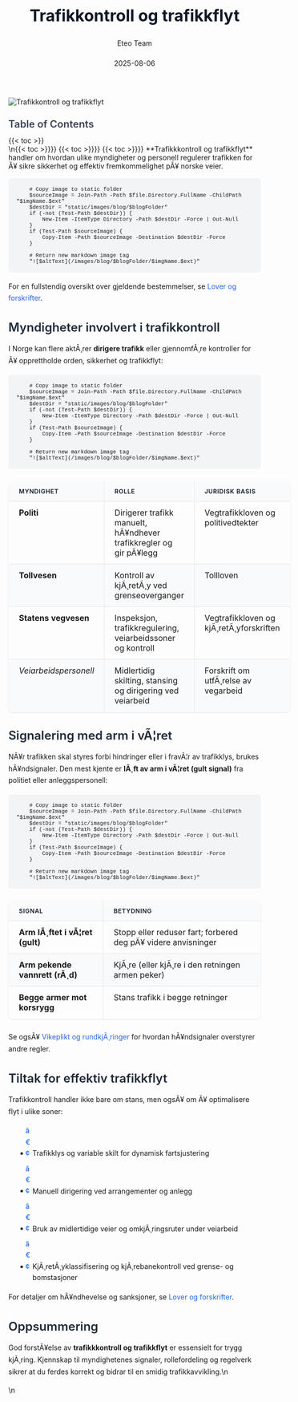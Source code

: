 ﻿---
title: "Trafikkontroll og trafikkflyt"
date: 2025-08-06
draft: false
author: "Eteo Team"
description: "Lær om rollene til politi, tollvesen, Statens vegvesen og veiarbeidspersonell i trafikkkontroll, håndsignaler og tiltak for effektiv trafikkflyt."
categories: ["Driving Theory"]
tags: ["driving", "theory", "safety"]
featured_image: "/images/blog/trafikkontroll-og-trafikkflyt/trafikkontroll-og-trafikkflyt-image.svg"
---

<style>
/* Base text styling */
.article-content {
  font-family: 'Inter', -apple-system, BlinkMacSystemFont, 'Segoe UI', Roboto, Oxygen, Ubuntu, Cantarell, 'Open Sans', 'Helvetica Neue', sans-serif;
  line-height: 1.6;
  color: #1f2937;
  font-size: 16px;
}

/* Headers */
h1 {
  font-size: 2rem;
  font-weight: 700;
  margin: 2rem 0 1.5rem;
  color: #111827;
}

h2 {
  font-size: 1.5rem;
  font-weight: 600;
  margin: 2rem 0 1rem;
  color: #1f2937;
}

h3 {
  font-size: 1.25rem;
  font-weight: 600;
  margin: 1.5rem 0 0.75rem;
  color: #374151;
}

/* Paragraphs */
p {
  margin: 1rem 0;
  line-height: 1.7;
}

/* Lists */
ul, ol {
  margin: 1rem 0 1rem 1.5rem;
  padding-left: 1rem;
}

li {
  margin-bottom: 0.5rem;
  line-height: 1.6;
  position: relative;
  padding-left: 0.5rem;
}

ul > li::before {
  content: 'â€¢';
  color: #3b82f6;
  font-weight: bold;
  display: inline-block;
  width: 1em;
  margin-left: -1em;
}

/* Links */
a {
  color: #2563eb;
  text-decoration: none;
  transition: color 0.2s ease;
}

a:hover {
  color: #1d4ed8;
  text-decoration: underline;
}

/* Code blocks */
pre, code {
  font-family: 'SFMono-Regular', Consolas, 'Liberation Mono', Menlo, monospace;
  background-color: #f3f4f6;
  border-radius: 0.375rem;
  font-size: 0.875em;
}

pre {
  padding: 1rem;
  overflow-x: auto;
  margin: 1rem 0;
}

code {
  padding: 0.2em 0.4em;
}

/* Blockquotes */
blockquote {
  border-left: 4px solid #e5e7eb;
  margin: 1.5rem 0;
  padding: 0.75rem 1rem 0.75rem 1.5rem;
  background-color: #f9fafb;
  color: #4b5563;
  font-style: italic;
}

/* Tables */
table {
  margin: 1.5rem auto !important;
  border-collapse: collapse !important;
  width: 100% !important;
  max-width: 100%;
  box-shadow: 0 1px 3px rgba(0,0,0,0.1) !important;
  border-radius: 0.5rem !important;
  overflow: hidden !important;
  border: 1px solid #e5e7eb !important;
  display: table !important;
}

th, td {
  padding: 0.75rem 1.25rem !important;
  text-align: left !important;
  border: 1px solid #e5e7eb !important;
  vertical-align: top;
}

th {
  background-color: #f9fafb !important;
  font-weight: 600 !important;
  color: #111827 !important;
  text-transform: uppercase !important;
  font-size: 0.75rem !important;
  letter-spacing: 0.05em !important;
}

tr:nth-child(even) {
  background-color: #f9fafb !important;
}

tr:hover {
  background-color: #f3f4f6 !important;
}

/* Responsive adjustments */
@media (max-width: 768px) {
  .article-content {
    font-size: 15px;
  }
  
  h1 { font-size: 1.75rem; }
  h2 { font-size: 1.375rem; }
  h3 { font-size: 1.125rem; }
  
  table {
    display: block !important;
    overflow-x: auto !important;
    -webkit-overflow-scrolling: touch;
  }
}
</style>


<div class="blog-content">
  <div class="featured-image">
    <img src="/images/blog/trafikkontroll-og-trafikkflyt/trafikkontroll-og-trafikkflyt-image.svg" alt="Trafikkontroll og trafikkflyt" class="img-fluid rounded">
  </div>

  <div class="toc-container mt-4 mb-4">
    <h3>Table of Contents</h3>
    {{< toc >}}
  </div>

  <div class="blog-body">\n{{< toc >}}}}
{{< toc >}}}}
{{< toc >}}}}
**Trafikkkontroll og trafikkflyt** handler om hvordan ulike myndigheter og personell regulerer trafikken for Ã¥ sikre sikkerhet og effektiv fremkommelighet pÃ¥ norske veier.


        
        
        # Copy image to static folder
        $sourceImage = Join-Path -Path $file.Directory.FullName -ChildPath "$imgName.$ext"
        $destDir = "static/images/blog/$blogFolder"
        if (-not (Test-Path $destDir)) {
            New-Item -ItemType Directory -Path $destDir -Force | Out-Null
        }
        if (Test-Path $sourceImage) {
            Copy-Item -Path $sourceImage -Destination $destDir -Force
        }
        
        # Return new markdown image tag
        "![$altText](/images/blog/$blogFolder/$imgName.$ext)"
    

For en fullstendig oversikt over gjeldende bestemmelser, se [Lover og forskrifter](/blogs/teori/lover-og-forskrifter "Lover og forskrifter - Trafikkregler og krav").

## Myndigheter involvert i trafikkontroll

I Norge kan flere aktÃ¸rer **dirigere trafikk** eller gjennomfÃ¸re kontroller for Ã¥ opprettholde orden, sikkerhet og trafikkflyt:


        
        
        # Copy image to static folder
        $sourceImage = Join-Path -Path $file.Directory.FullName -ChildPath "$imgName.$ext"
        $destDir = "static/images/blog/$blogFolder"
        if (-not (Test-Path $destDir)) {
            New-Item -ItemType Directory -Path $destDir -Force | Out-Null
        }
        if (Test-Path $sourceImage) {
            Copy-Item -Path $sourceImage -Destination $destDir -Force
        }
        
        # Return new markdown image tag
        "![$altText](/images/blog/$blogFolder/$imgName.$ext)"
    

| Myndighet              | Rolle                                                       | Juridisk basis                              |
|------------------------|-------------------------------------------------------------|----------------------------------------------|
| **Politi**             | Dirigerer trafikk manuelt, hÃ¥ndhever trafikkregler og gir pÃ¥legg | Vegtrafikkloven og politivedtekter           |
| **Tollvesen**          | Kontroll av kjÃ¸retÃ¸y ved grenseoverganger                   | Tollloven                                    |
| **Statens vegvesen**   | Inspeksjon, trafikkregulering, veiarbeidssoner og kontroll  | Vegtrafikkloven og kjÃ¸retÃ¸yforskriften       |
| *Veiarbeidspersonell*  | Midlertidig skilting, stansing og dirigering ved veiarbeid  | Forskrift om utfÃ¸relse av vegarbeid          |

## Signalering med arm i vÃ¦ret

NÃ¥r trafikken skal styres forbi hindringer eller i fravÃ¦r av trafikklys, brukes hÃ¥ndsignaler. Den mest kjente er **lÃ¸ft av arm i vÃ¦ret (gult signal)** fra politiet eller anleggspersonell:


        
        
        # Copy image to static folder
        $sourceImage = Join-Path -Path $file.Directory.FullName -ChildPath "$imgName.$ext"
        $destDir = "static/images/blog/$blogFolder"
        if (-not (Test-Path $destDir)) {
            New-Item -ItemType Directory -Path $destDir -Force | Out-Null
        }
        if (Test-Path $sourceImage) {
            Copy-Item -Path $sourceImage -Destination $destDir -Force
        }
        
        # Return new markdown image tag
        "![$altText](/images/blog/$blogFolder/$imgName.$ext)"
    

| Signal                         | Betydning                                                         |
|--------------------------------|-------------------------------------------------------------------|
| **Arm lÃ¸ftet i vÃ¦ret (gult)**  | Stopp eller reduser fart; forbered deg pÃ¥ videre anvisninger      |
| **Arm pekende vannrett (rÃ¸d)** | KjÃ¸re (eller kjÃ¸re i den retningen armen peker)                   |
| **Begge armer mot korsrygg**   | Stans trafikk i begge retninger                                    |

Se ogsÃ¥ [Vikeplikt og rundkjÃ¸ringer](/blogs/teori/vikeplikt-og-rundkjoringer "Vikeplikt og rundkjÃ¸ringer - komplett guide") for hvordan hÃ¥ndsignaler overstyrer andre regler.

## Tiltak for effektiv trafikkflyt

Trafikkontroll handler ikke bare om stans, men ogsÃ¥ om Ã¥ optimalisere flyt i ulike soner:

* Trafikklys og variable skilt for dynamisk fartsjustering
* Manuell dirigering ved arrangementer og anlegg
* Bruk av midlertidige veier og omkjÃ¸ringsruter under veiarbeid
* KjÃ¸retÃ¸yklassifisering og kjÃ¸rebanekontroll ved grense- og bomstasjoner

For detaljer om hÃ¥ndhevelse og sanksjoner, se [Lover og forskrifter](/blogs/teori/lover-og-forskrifter "Lover og forskrifter - Trafikkregler og krav").

## Oppsummering

God forstÃ¥else av **trafikkkontroll og trafikkflyt** er essensielt for trygg kjÃ¸ring. Kjennskap til myndighetenes signaler, rollefordeling og regelverk sikrer at du ferdes korrekt og bidrar til en smidig trafikkavvikling.\n  </div>\n</div>